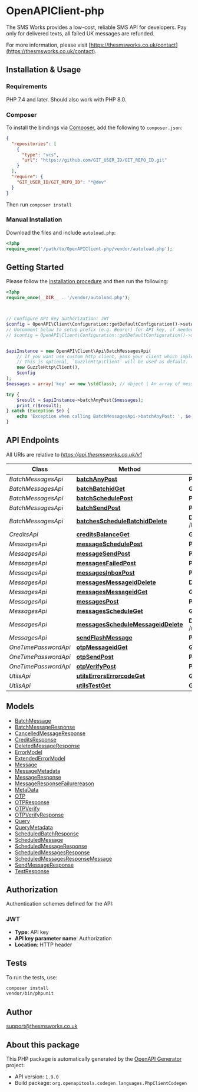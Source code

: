 # OpenAPIClient-php

The SMS Works provides a low-cost, reliable SMS API for developers. Pay only for delivered texts, all failed UK messages are refunded.

For more information, please visit [https://thesmsworks.co.uk/contact](https://thesmsworks.co.uk/contact).

## Installation & Usage

### Requirements

PHP 7.4 and later.
Should also work with PHP 8.0.

### Composer

To install the bindings via [Composer](https://getcomposer.org/), add the following to `composer.json`:

```json
{
  "repositories": [
    {
      "type": "vcs",
      "url": "https://github.com/GIT_USER_ID/GIT_REPO_ID.git"
    }
  ],
  "require": {
    "GIT_USER_ID/GIT_REPO_ID": "*@dev"
  }
}
```

Then run `composer install`

### Manual Installation

Download the files and include `autoload.php`:

```php
<?php
require_once('/path/to/OpenAPIClient-php/vendor/autoload.php');
```

## Getting Started

Please follow the [installation procedure](#installation--usage) and then run the following:

```php
<?php
require_once(__DIR__ . '/vendor/autoload.php');



// Configure API key authorization: JWT
$config = OpenAPI\Client\Configuration::getDefaultConfiguration()->setApiKey('Authorization', 'YOUR_API_KEY');
// Uncomment below to setup prefix (e.g. Bearer) for API key, if needed
// $config = OpenAPI\Client\Configuration::getDefaultConfiguration()->setApiKeyPrefix('Authorization', 'Bearer');


$apiInstance = new OpenAPI\Client\Api\BatchMessagesApi(
    // If you want use custom http client, pass your client which implements `GuzzleHttp\ClientInterface`.
    // This is optional, `GuzzleHttp\Client` will be used as default.
    new GuzzleHttp\Client(),
    $config
);
$messages = array('key' => new \stdClass); // object | An array of messages

try {
    $result = $apiInstance->batchAnyPost($messages);
    print_r($result);
} catch (Exception $e) {
    echo 'Exception when calling BatchMessagesApi->batchAnyPost: ', $e->getMessage(), PHP_EOL;
}

```

## API Endpoints

All URIs are relative to *https://api.thesmsworks.co.uk/v1*

Class | Method | HTTP request | Description
------------ | ------------- | ------------- | -------------
*BatchMessagesApi* | [**batchAnyPost**](docs/Api/BatchMessagesApi.md#batchanypost) | **POST** /batch/any | 
*BatchMessagesApi* | [**batchBatchidGet**](docs/Api/BatchMessagesApi.md#batchbatchidget) | **GET** /batch/{batchid} | 
*BatchMessagesApi* | [**batchSchedulePost**](docs/Api/BatchMessagesApi.md#batchschedulepost) | **POST** /batch/schedule | 
*BatchMessagesApi* | [**batchSendPost**](docs/Api/BatchMessagesApi.md#batchsendpost) | **POST** /batch/send | 
*BatchMessagesApi* | [**batchesScheduleBatchidDelete**](docs/Api/BatchMessagesApi.md#batchesschedulebatchiddelete) | **DELETE** /batches/schedule/{batchid} | 
*CreditsApi* | [**creditsBalanceGet**](docs/Api/CreditsApi.md#creditsbalanceget) | **GET** /credits/balance | 
*MessagesApi* | [**messageSchedulePost**](docs/Api/MessagesApi.md#messageschedulepost) | **POST** /message/schedule | 
*MessagesApi* | [**messageSendPost**](docs/Api/MessagesApi.md#messagesendpost) | **POST** /message/send | 
*MessagesApi* | [**messagesFailedPost**](docs/Api/MessagesApi.md#messagesfailedpost) | **POST** /messages/failed | 
*MessagesApi* | [**messagesInboxPost**](docs/Api/MessagesApi.md#messagesinboxpost) | **POST** /messages/inbox | 
*MessagesApi* | [**messagesMessageidDelete**](docs/Api/MessagesApi.md#messagesmessageiddelete) | **DELETE** /messages/{messageid} | 
*MessagesApi* | [**messagesMessageidGet**](docs/Api/MessagesApi.md#messagesmessageidget) | **GET** /messages/{messageid} | 
*MessagesApi* | [**messagesPost**](docs/Api/MessagesApi.md#messagespost) | **POST** /messages | 
*MessagesApi* | [**messagesScheduleGet**](docs/Api/MessagesApi.md#messagesscheduleget) | **GET** /messages/schedule | 
*MessagesApi* | [**messagesScheduleMessageidDelete**](docs/Api/MessagesApi.md#messagesschedulemessageiddelete) | **DELETE** /messages/schedule/{messageid} | 
*MessagesApi* | [**sendFlashMessage**](docs/Api/MessagesApi.md#sendflashmessage) | **POST** /message/flash | 
*OneTimePasswordApi* | [**otpMessageidGet**](docs/Api/OneTimePasswordApi.md#otpmessageidget) | **GET** /otp/{messageid} | 
*OneTimePasswordApi* | [**otpSendPost**](docs/Api/OneTimePasswordApi.md#otpsendpost) | **POST** /otp/send | 
*OneTimePasswordApi* | [**otpVerifyPost**](docs/Api/OneTimePasswordApi.md#otpverifypost) | **POST** /otp/verify | 
*UtilsApi* | [**utilsErrorsErrorcodeGet**](docs/Api/UtilsApi.md#utilserrorserrorcodeget) | **GET** /utils/errors/{errorcode} | 
*UtilsApi* | [**utilsTestGet**](docs/Api/UtilsApi.md#utilstestget) | **GET** /utils/test | 

## Models

- [BatchMessage](docs/Model/BatchMessage.md)
- [BatchMessageResponse](docs/Model/BatchMessageResponse.md)
- [CancelledMessageResponse](docs/Model/CancelledMessageResponse.md)
- [CreditsResponse](docs/Model/CreditsResponse.md)
- [DeletedMessageResponse](docs/Model/DeletedMessageResponse.md)
- [ErrorModel](docs/Model/ErrorModel.md)
- [ExtendedErrorModel](docs/Model/ExtendedErrorModel.md)
- [Message](docs/Model/Message.md)
- [MessageMetadata](docs/Model/MessageMetadata.md)
- [MessageResponse](docs/Model/MessageResponse.md)
- [MessageResponseFailurereason](docs/Model/MessageResponseFailurereason.md)
- [MetaData](docs/Model/MetaData.md)
- [OTP](docs/Model/OTP.md)
- [OTPResponse](docs/Model/OTPResponse.md)
- [OTPVerify](docs/Model/OTPVerify.md)
- [OTPVerifyResponse](docs/Model/OTPVerifyResponse.md)
- [Query](docs/Model/Query.md)
- [QueryMetadata](docs/Model/QueryMetadata.md)
- [ScheduledBatchResponse](docs/Model/ScheduledBatchResponse.md)
- [ScheduledMessage](docs/Model/ScheduledMessage.md)
- [ScheduledMessageResponse](docs/Model/ScheduledMessageResponse.md)
- [ScheduledMessagesResponse](docs/Model/ScheduledMessagesResponse.md)
- [ScheduledMessagesResponseMessage](docs/Model/ScheduledMessagesResponseMessage.md)
- [SendMessageResponse](docs/Model/SendMessageResponse.md)
- [TestResponse](docs/Model/TestResponse.md)

## Authorization

Authentication schemes defined for the API:
### JWT

- **Type**: API key
- **API key parameter name**: Authorization
- **Location**: HTTP header


## Tests

To run the tests, use:

```bash
composer install
vendor/bin/phpunit
```

## Author

support@thesmsworks.co.uk

## About this package

This PHP package is automatically generated by the [OpenAPI Generator](https://openapi-generator.tech) project:

- API version: `1.9.0`
- Build package: `org.openapitools.codegen.languages.PhpClientCodegen`
